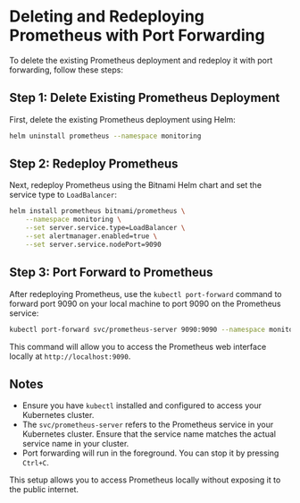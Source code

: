 # Deleting and Redeploying Prometheus with Port Forwarding

To delete the existing Prometheus deployment and redeploy it with port forwarding, follow these steps:

## Step 1: Delete Existing Prometheus Deployment

First, delete the existing Prometheus deployment using Helm:

```sh
helm uninstall prometheus --namespace monitoring
```

## Step 2: Redeploy Prometheus

Next, redeploy Prometheus using the Bitnami Helm chart and set the service type to `LoadBalancer`:

```sh
helm install prometheus bitnami/prometheus \
    --namespace monitoring \
    --set server.service.type=LoadBalancer \
    --set alertmanager.enabled=true \
    --set server.service.nodePort=9090 
```

## Step 3: Port Forward to Prometheus

After redeploying Prometheus, use the `kubectl port-forward` command to forward port 9090 on your local machine to port 9090 on the Prometheus service:

```sh
kubectl port-forward svc/prometheus-server 9090:9090 --namespace monitoring
```

This command will allow you to access the Prometheus web interface locally at `http://localhost:9090`.

## Notes

- Ensure you have `kubectl` installed and configured to access your Kubernetes cluster.
- The `svc/prometheus-server` refers to the Prometheus service in your Kubernetes cluster. Ensure that the service name matches the actual service name in your cluster.
- Port forwarding will run in the foreground. You can stop it by pressing `Ctrl+C`.

This setup allows you to access Prometheus locally without exposing it to the public internet.